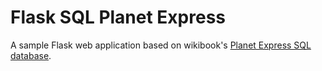 Flask SQL Planet Express
========================

A sample Flask web application based on wikibook's 
[Planet Express SQL database](http://en.wikibooks.org/wiki/SQL_Exercises/Planet_Express).



